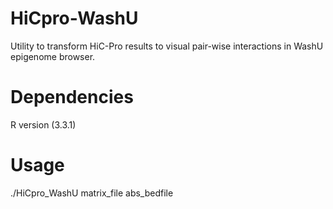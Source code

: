 # HiCpro-WashU
Utility to transform HiC-Pro results to visual pair-wise interactions in WashU epigenome browser. 

# Dependencies

R version (3.3.1)

# Usage 

./HiCpro_WashU matrix_file abs_bedfile 
